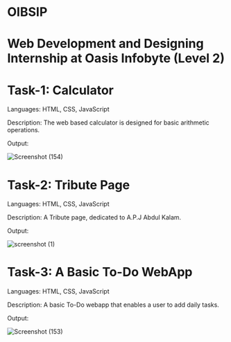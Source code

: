 # OIBSIP
# Web Development and Designing Internship at Oasis Infobyte (Level 2)

# Task-1: Calculator
Languages: HTML, CSS, JavaScript

Description: The web based calculator is designed for basic arithmetic operations.

Output: 

![Screenshot (154)](https://user-images.githubusercontent.com/90818051/187023303-1814285e-51a3-475a-9bbb-937c2b833e8c.png)


# Task-2: Tribute Page
Languages: HTML, CSS, JavaScript

Description: A Tribute page, dedicated to A.P.J Abdul Kalam.

Output: 

![screenshot (1)](https://user-images.githubusercontent.com/90818051/187023332-96715e51-03a9-488b-b537-4448917609c3.png)


# Task-3: A Basic To-Do WebApp
Languages: HTML, CSS, JavaScript

Description: A basic To-Do webapp that enables a user to add daily tasks.

Output: 

![Screenshot (153)](https://user-images.githubusercontent.com/90818051/187023357-d8236ad3-8a05-44b3-abc1-99570f7c7c9d.png)
